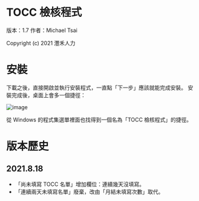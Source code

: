 # TOCC 檢核程式

版本：1.7
作者：Michael Tsai

Copyright (c) 2021 灃禾人力

# 安裝

下載之後，直接開啟並執行安裝程式，一直點「下一步」應該就能完成安裝。
安裝完成後，桌面上會多一個捷徑：

![image](https://user-images.githubusercontent.com/605065/129508052-49cf6069-a4e7-4e1b-9c56-43819a6ab238.png)

從 Windows 的程式集選單裡面也找得到一個名為「TOCC 檢核程式」的捷徑。

# 版本歷史

## 2021.8.18

- 「尚未填寫 TOCC 名單」增加欄位：連續幾天沒填寫。
- 「連續兩天未填寫名單」廢棄，改由「月結未填寫次數」取代。